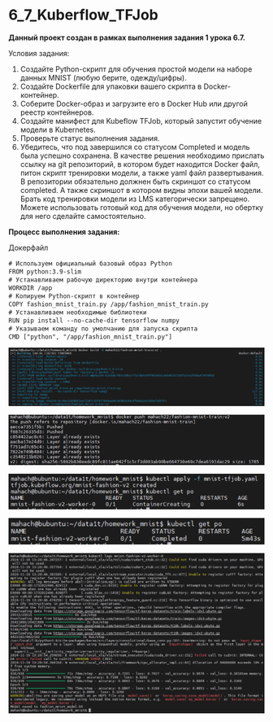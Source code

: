 # 6_7_Kuberflow_TFJob

**Данный проект создан в рамках выполнения задания 1 урока 6.7.**

Условия задания:
1. Создайте Python-скрипт для обучения простой модели на наборе данных MNIST (любую берите, одежду/цифры).
2. Создайте Dockerfile для упаковки вашего скрипта в Docker-контейнер.
3. Соберите Docker-образ и загрузите его в Docker Hub или другой реестр контейнеров.
4. Создайте манифест для Kubeflow TFJob, который запустит обучение модели в Kubernetes.
5. Проверьте статус выполнения задания.
6. Убедитесь, что под завершился со статусом Completed и модель была успешно сохранена.
В качестве решения необходимо прислать ссылку на git репозиторий, в котором будет находится Docker файл, питон скрипт тренировки модели, а также yaml файл развертывания. В репозитории обязательно должнен быть скриншот со статусом completed. А также скриншот в котором видны эпохи вашей модели.
Брать код тренировки модели из LMS категорически запрещено. Можете использовать готовый код для обучения модели, но обертку для него сделайте самостоятельно.

**Процесс выполнения задания:**

Докерфайл
```
# Используем официальный базовый образ Python
FROM python:3.9-slim
# Устанавливаем рабочую директорию внутри контейнера
WORKDIR /app
# Копируем Python-скрипт в контейнер
COPY fashion_mnist_train.py /app/fashion_mnist_train.py
# Устанавливаем необходимые библиотеки
RUN pip install --no-cache-dir tensorflow numpy
# Указываем команду по умолчанию для запуска скрипта
CMD ["python", "/app/fashion_mnist_train.py"]
```


![build](https://github.com/Mahach22/6_7_Kuberflow_TFJob/blob/main/1.build.png)


![push](https://github.com/Mahach22/6_7_Kuberflow_TFJob/blob/main/2.docker_push.png)


![manifest](https://github.com/Mahach22/6_7_Kuberflow_TFJob/blob/main/3.apply_manifest.png)


![completed](https://github.com/Mahach22/6_7_Kuberflow_TFJob/blob/main/4.completed.png)


![logs](https://github.com/Mahach22/6_7_Kuberflow_TFJob/blob/main/5.logs.png)

